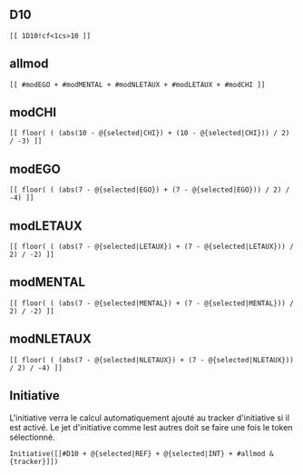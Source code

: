 ## D10
```
[[ 1D10!cf<1cs>10 ]]
```
## allmod
```
[[ #modEGO + #modMENTAL + #modNLETAUX + #modLETAUX + #modCHI ]]
```
## modCHI
```
[[ floor( ( (abs(10 - @{selected|CHI}) + (10 - @{selected|CHI})) / 2) / -3) ]]
```
## modEGO
```
[[ floor( ( (abs(7 - @{selected|EGO}) + (7 - @{selected|EGO})) / 2) / -4) ]]
```
## modLETAUX
```
[[ floor( ( (abs(7 - @{selected|LETAUX}) + (7 - @{selected|LETAUX})) / 2) / -2) ]]
```
## modMENTAL
```
[[ floor( ( (abs(7 - @{selected|MENTAL}) + (7 - @{selected|MENTAL})) / 2) / -2) ]]
```
## modNLETAUX
```
[[ floor( ( (abs(7 - @{selected|NLETAUX}) + (7 - @{selected|NLETAUX})) / 2) / -4) ]]
```

## Initiative
L'initiative verra le calcul automatiquement ajouté au tracker d'initiative si il est activé.
Le jet d'initiative comme lest autres doit se faire une fois le token sélectionné.
```
Initiative([[#D10 + @{selected|REF} + @{selected|INT} + #allmod &{tracker}]]) 
```
